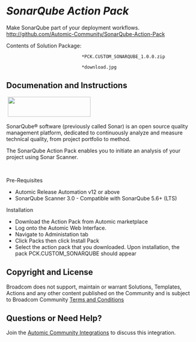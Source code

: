 *SonarQube Action Pack*
=============


Make SonarQube part of your deployment workflows.
http://github.com/Automic-Community/SonarQube-Action-Pack

<!-- List of attached files -->
Contents of Solution Package:

						
								*PCK.CUSTOM_SONARQUBE_1.0.0.zip
								
								*download.jpg
								
						


Documenation and Instructions
---

<p>&nbsp;<img src="https://448bb31d92917ba3390f-4a8f48d20b0d8c78b979208d38d37653.ssl.cf1.rackcdn.com/852/screenshots/download.jpg" alt="" width="220" height="53" /></p>
<p>SonarQube&reg; software (previously called Sonar) is an open source quality management platform, dedicated to continuously analyze and measure technical quality, from project portfolio to method.</p>
<p>The SonarQube Action Pack enables you to initiate an analysis of your project using Sonar Scanner.</p>
<p>&nbsp;</p>
<p>Pre-Requisites</p>
<ul>
<li>Automic Release Automation v12 or above</li>
<li>SonarQube Scanner 3.0 - Compatible with SonarQube 5.6+ (LTS)</li>
</ul>
<p>Installation</p>
<ul>
<li>Download the Action Pack from Automic marketplace</li>
<li>Log onto the Automic Web Interface.</li>
<li>Navigate to Administation tab</li>
<li>Click Packs then click Install Pack</li>
<li>Select the action pack that you downloaded. Upon installation, the pack&nbsp;PCK.CUSTOM_SONARQUBE should appear</li>
</ul>

Copyright and License
---

Broadcom does not support, maintain or warrant Solutions, Templates, Actions and any other content published on the Community and is subject to Broadcom Community [Terms and Conditions](https://community.broadcom.com/termsandconditions)


Questions or Need Help? 
---
Join the [Automic Community Integrations](https://community.broadcom.com/communities/community-home?CommunityKey=83e49dd4-b93e-464a-a343-2bb1e51c13ec) to discuss this integration.
